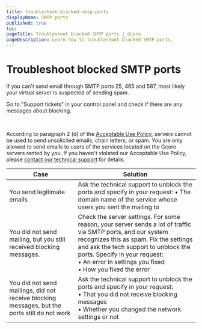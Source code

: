 ```yaml
---
title: troubleshoot-blocked-smtp-ports
displayName: SMTP ports
published: true
toc:
pageTitle: Troubleshoot blocked SMTP ports | Gcore
pageDescription: Learn how to troubleshoot blocked SMTP ports. 
---
```

# Troubleshoot blocked SMTP ports

If you can't send email through SMTP ports 25, 465 and 587, most likely your virtual server is suspected of sending spam.

Go to "Support tickets" in your control panel and check if there are any messages about blocking.

<media-gallery>
<img src="https://assets.gcore.pro/docs/hosting/virtual-servers/troubleshooting/troubleshoot-blocked-smtp-ports/10138328512401.png" alt="">

<img src="https://assets.gcore.pro/docs/hosting/virtual-servers/troubleshooting/troubleshoot-blocked-smtp-ports/10138347613713.png" alt="">
</media-gallery>

According to paragraph 2 (d) of the <a href="https://gcore.com/legal" target="_blank">Acceptable Use Policy</a>, servers cannot be used to send unsolicited emails, chain letters, or spam. You are only allowed to send emails to users of the services located on the Gcore servers rented by you. If you haven't violated our Acceptable Use Policy, please <a href="https://gcore.com/docs/hosting/contact-our-technical-support" target="_blank">contact our technical support</a> for details. 

| Case                                                                                          | Solution                                                                                                                                                                                                                                                                                             |
|-----------------------------------------------------------------------------------------------|------------------------------------------------------------------------------------------------------------------------------------------------------------------------------------------------------------------------------------------------------------------------------------------------------|
| You send legitimate emails                                                                    | Ask the technical support to unblock the ports and specify in your request:   • The domain name of the service whose users you sent the mailing to                                                                                                                                             |
| You did not send mailing, but you still received blocking messages.                           | Check the server settings. For some reason, your server sends a lot of traffic via SMTP ports, and our system recognizes this as spam. Fix the settings and ask the tech support to unblock the ports. Specify in your request:  <br> • An error in settings you fixed <br>  • How you fixed the error |
| You did not send mailings, did not receive blocking messages, but the ports still do not work | Ask the technical support to unblock the ports and specify in your request:  <br> • That you did not receive blocking messages  <br> • Whether you changed the network settings or not                                                                                                                 |
